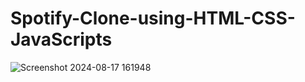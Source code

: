 # Spotify-Clone-using-HTML-CSS-JavaScripts


![Screenshot 2024-08-17 161948](https://github.com/user-attachments/assets/a36d3d9a-3c4c-48a3-9ca5-e2a735824586)
